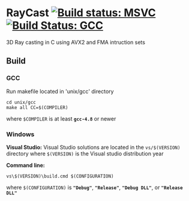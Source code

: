 # RayCast  [![Build status: MSVC](https://ci.appveyor.com/api/projects/status/9c7uo3xxyguplf07?svg=true)](https://ci.appveyor.com/project/garrettsickles/raycast) [![Build Status: GCC](https://travis-ci.org/garrettsickles/RayCast.svg?branch=master)](https://travis-ci.org/garrettsickles/RayCast)

3D Ray casting in C using AVX2 and FMA intruction sets


## Build

### GCC
Run makefile located in 'unix/gcc' directory

```
cd unix/gcc
make all CC=$(COMPILER)
```
where `$COMPILER` is at least **`gcc-4.8`** or newer


### Windows
**Visual Studio:**
Visual Studio solutions are located in the `vs/$(VERSION)` directory where `$(VERSION)` is the Visual studio distribution year

**Command line:**
```
vs\$(VERSION)\build.cmd $(CONFIGURATION)
```
where `$(CONFIGURATION)` is **`"Debug"`**, **`"Release"`**, **`"Debug DLL"`**, or **`"Release DLL"`**
